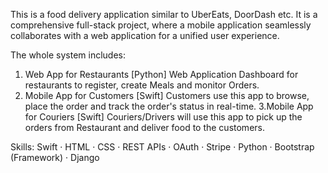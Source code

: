 This is a food delivery application similar to UberEats, DoorDash etc. It is a comprehensive full-stack project, where a mobile application seamlessly collaborates with a web application for a unified user experience.

The whole system includes:
1. Web App for Restaurants [Python]
Web Application Dashboard for restaurants to register, create Meals and monitor Orders.
2. Mobile App for Customers [Swift]
Customers use this app to browse, place the order and track the order's status in real-time. 
3.Mobile App for Couriers [Swift]
Couriers/Drivers will use this app to pick up the orders from Restaurant and deliver food to the customers.

Skills: Swift · HTML · CSS · REST APIs · OAuth · Stripe · Python · Bootstrap (Framework) · Django 
